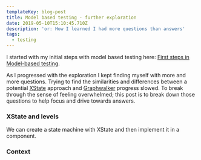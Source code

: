 ```yaml
---
templateKey: blog-post
title: Model based testing - further exploration
date: 2019-05-10T15:10:45.710Z
description: 'or: How I learned I had more questions than answers'
tags:
  - testing
---
```

I started with my initial steps with model based testing here: [First steps in Model-based testing](https://www.adamsanderson.co.uk/blog/2019-04-03-getting-ready/).

As I progressed with the exploration I kept finding myself with more and more questions. Trying to find the similarities and differences between a potential [XState](https://xstate.js.org) approach and [Graphwalker](http://graphwalker.github.io) progress slowed. To break through the sense of feeling overwhelmed; this post is to break down those questions to help focus and drive towards answers.

### XState and levels

We can create a state machine with XState and then implement it in a component.

### Context



